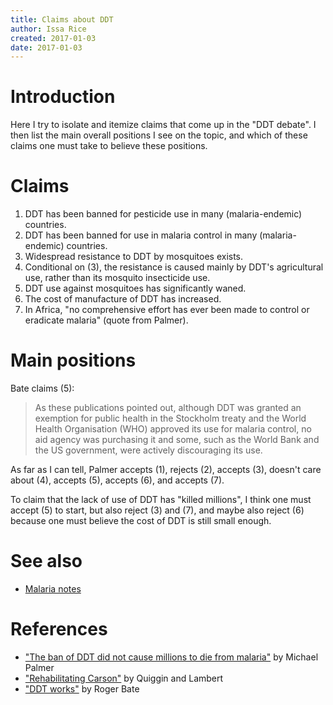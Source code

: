 ```yaml
---
title: Claims about DDT
author: Issa Rice
created: 2017-01-03
date: 2017-01-03
---
```


# Introduction

Here I try to isolate and itemize claims that come up in the "DDT debate".
I then list the main overall positions I see on the topic, and which of these
claims one must take to believe these positions.

# Claims

1. DDT has been banned for pesticide use in many (malaria-endemic) countries.
2. DDT has been banned for use in malaria control in many (malaria-endemic)
   countries.
3. Widespread resistance to DDT by mosquitoes exists.
4. Conditional on (3), the resistance is caused mainly by DDT's agricultural
   use, rather than its mosquito insecticide use.
5. DDT use against mosquitoes has significantly waned.
6. The cost of manufacture of DDT has increased.
7. In Africa, "no comprehensive effort has ever been made to control or
   eradicate malaria" (quote from Palmer).

# Main positions

Bate claims (5):

> As these publications pointed out, although DDT was granted an exemption for
> public health in the Stockholm treaty and the World Health Organisation (WHO)
> approved its use for malaria control, no aid agency was purchasing it and
> some, such as the World Bank and the US government, were actively
> discouraging its use.

As far as I can tell, Palmer accepts (1), rejects (2), accepts (3), doesn't
care about (4), accepts (5), accepts (6), and accepts (7).

To claim that the lack of use of DDT has "killed millions", I think one must
accept (5) to start, but also reject (3) and (7), and maybe also reject (6)
because one must believe the cost of DDT is still small enough.

# See also

* [Malaria notes]()

# References

* ["The ban of DDT did not cause millions to die from
  malaria"](http://www.science.uwaterloo.ca/~mpalmer/stuff/DDT-myth.pdf) by
  Michael Palmer
* ["Rehabilitating Carson"](http://www.prospectmagazine.co.uk/magazine/rehabilitatingcarson)
  by Quiggin and Lambert
* ["DDT works"](https://web.archive.org/web/20080703063135/http://www.prospect-magazine.co.uk/article_details.php?id=10176) by Roger Bate
